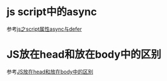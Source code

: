 # js script中的async

参考[js之script属性async与defer](https://www.cnblogs.com/tanhehe/p/4236021.html)

# JS放在head和放在body中的区别

参考[JS放在head和放在body中的区别](http://blog.csdn.net/lumeier/article/details/46398009)
